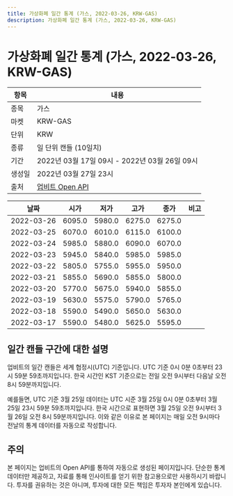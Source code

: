 ```yaml
---
title: 가상화폐 일간 통계 (가스, 2022-03-26, KRW-GAS)
description: 가상화폐 일간 통계 (가스, 2022-03-26, KRW-GAS)
---
```



가상화폐 일간 통계 (가스, 2022-03-26, KRW-GAS)
===

|항목|내용|
|--|--|
|종목|가스|
|마켓|KRW-GAS|
|단위|KRW|
|종류|일 단위 캔들 (10일치)|
|기간|2022년 03월 17일 09시 - 2022년 03월 26일 09시|
|생성일|2022년 03월 27일 23시|
|출처|[업비트 Open API](https://docs.upbit.com)|


|날짜|시가|저가|고가|종가|비고|
|--|--|--|--|--|--|
|2022-03-26|6095.0|5980.0|6275.0|6275.0|    |
|2022-03-25|6070.0|6010.0|6115.0|6100.0|    |
|2022-03-24|5985.0|5880.0|6090.0|6070.0|    |
|2022-03-23|5945.0|5840.0|5985.0|5985.0|    |
|2022-03-22|5805.0|5755.0|5955.0|5950.0|    |
|2022-03-21|5855.0|5690.0|5855.0|5800.0|    |
|2022-03-20|5770.0|5675.0|5940.0|5855.0|    |
|2022-03-19|5630.0|5575.0|5790.0|5765.0|    |
|2022-03-18|5590.0|5490.0|5650.0|5630.0|    |
|2022-03-17|5590.0|5480.0|5625.0|5595.0|    |


일간 캔들 구간에 대한 설명
---


업비트의 일간 캔들은 세계 협정시(UTC) 기준입니다. 
UTC 기준 0시 0분 0초부터 23시 59분 59초까지입니다. 
한국 시간인 KST 기준으로는 전일 오전 9시부터 다음날 오전 8시 59분까지입니다. 


예를들면, UTC 기준 3월 25일 데이터는 UTC 시준 3월 25일 0시 0분 0초부터 3월 25일 23시 59분 59초까지입니다. 
한국 시간으로 표현하면 3월 25일 오전 9시부터 3월 26일 오전 8시 59분까지입니다. 
이와 같은 이유로 본 페이지는 매일 오전 9시마다 전날의 통계 데이터를 자동으로 작성합니다. 


주의
---


본 페이지는 업비트의 Open API를 통하여 자동으로 생성된 페이지입니다. 
단순한 통계 데이터만 제공하고, 자료를 통해 인사이트를 얻기 위한 참고용으로만 사용하시기 바랍니다. 
투자를 권유하는 것은 아니며, 투자에 대한 모든 책임은 투자자 본인에게 있습니다. 

